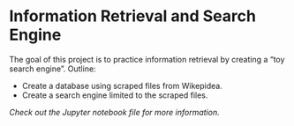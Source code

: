 # Information Retrieval and Search Engine
The goal of this project is to practice information retrieval by creating a “toy search engine”. 
Outline:
- Create a database using scraped files from Wikepidea.
- Create a search engine limited to the scraped files.

_Check out the Jupyter notebook file for more information._

